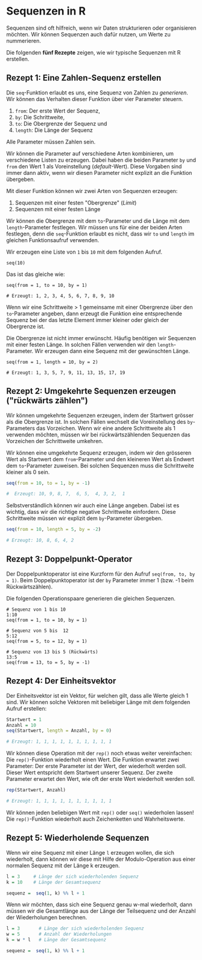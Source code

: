 # Sequenzen in R

Sequenzen sind oft hilfreich, wenn wir Daten strukturieren oder organisieren möchten. Wir können Sequenzen auch dafür nutzen, um Werte zu nummerieren. 

Die folgenden **fünf Rezepte** zeigen, wie wir typische Sequenzen mit R erstellen. 

## Rezept 1: Eine Zahlen-Sequenz erstellen

Die `seq`-Funktion erlaubt es uns, eine Sequenz von Zahlen zu *generieren*. Wir können das Verhalten dieser Funktion über vier Parameter steuern.

1. `from`: Der erste Wert der Sequenz,
2. `by`: Die Schrittweite,
3. `to`: Die Obergrenze der Sequenz und 
4. `length`: Die Länge der Sequenz

Alle Parameter müssen Zahlen sein. 

Wir können die Parameter auf verschiedene Arten kombinieren, um verschiedene Listen zu erzeugen. Dabei haben die beiden Parameter `by` und `from` den Wert 1 als Voreinstellung (*default*-Wert). Diese Vorgaben sind immer dann aktiv, wenn wir diesen Parameter nicht explizit an die Funktion übergeben. 

Mit dieser Funktion können wir zwei Arten von Sequenzen erzeugen: 

1. Sequenzen mit einer festen "Obergrenze" (*Limit*)
2. Sequenzen mit einer festen Länge

Wir können die Obergrenze mit dem `to`-Parameter und die Länge mit dem `length`-Parameter festlegen. Wir müssen uns für eine der beiden Arten festlegen, denn die `seq`-Funktion erlaubt es nicht, dass wir `to` und `length` im gleichen Funktionsaufruf verwenden.

Wir erzeugen eine Liste von `1` bis `10` mit dem folgenden Aufruf. 

```
seq(10)
```

Das ist das gleiche wie: 

```
seq(from = 1, to = 10, by = 1)

# Erzeugt: 1, 2, 3, 4, 5, 6, 7, 8, 9, 10
```
 
<p class="alert alert-info">Wenn wir eine Schrittweite > 1 gemeinsame mit einer Obergrenze über den <code>to</code>-Parameter angeben, dann erzeugt die Funktion eine entsprechende Sequenz bei der das letzte Element immer kleiner oder gleich der Obergrenze ist. </p>

Die Obergrenze ist nicht immer erwünscht. Häufig benötigen wir Sequenzen mit einer festen Länge. In solchen Fällen verwenden wir den `length`-Parameter. Wir erzeugen dann eine Sequenz mit der gewünschten Länge.

```
seq(from = 1, length = 10, by = 2)  

# Erzeugt: 1, 3, 5, 7, 9, 11, 13, 15, 17, 19
```

## Rezept 2: Umgekehrte Sequenzen erzeugen ("rückwärts zählen")

Wir können umgekehrte Sequenzen erzeugen, indem der Startwert grösser als die Obergrenze ist. In solchen Fällen wechselt die Voreinstellung des `by`-Parameters das Vorzeichen. Wenn wir eine andere Schrittweite als 1 verwenden möchten, müssen wir bei rückwärtszählenden Sequenzen das Vorzeichen der Schrittweite umkehren. 

Wir können eine umgekehrte Sequenz erzeugen, indem wir den grösseren Wert als Startwert dem `from`-Parameter und den kleineren Wert als Endwert dem `to`-Parameter zuweisen. Bei solchen Sequenzen muss die Schrittweite kleiner als 0 sein. 

```R
seq(from = 10, to = 1, by = -1)

#  Erzeugt: 10, 9, 8, 7,  6, 5,  4, 3, 2,  1
```

Selbstverständlich können  wir auch eine Länge angeben. Dabei ist es wichtig, dass wir die richtige negative Schrittweite einfordern. Diese Schrittweite müssen wir explizit dem `by`-Parameter übergeben.

```R
seq(from = 10, length = 5, by = -2)

# Erzeugt: 10, 8, 6, 4, 2
```

## Rezept 3: Doppelpunkt-Operator

Der Doppelpunktoperator ist eine Kurzform für den Aufruf `seq(from, to, by = 1)`. Beim Doppelpunktoperator ist der `by` Parameter immer 1 (bzw. -1 beim Rückwärtszählen).

Die folgenden Operationspaare generieren die gleichen Sequenzen.

```
# Sequenz von 1 bis 10
1:10
seq(from = 1, to = 10, by = 1)

# Sequenz von 5 bis  12
5:12
seq(from = 5, to = 12, by = 1)

# Sequenz von 13 bis 5 (Rückwärts)
13:5
seq(from = 13, to = 5, by = -1)
```

## Rezept 4: Der Einheitsvektor

Der Einheitsvektor ist ein Vektor, für welchen gilt, dass alle Werte gleich 1 sind. Wir können solche Vektoren mit beliebiger Länge mit dem folgenden Aufruf erstellen:

```R
Startwert = 1
Anzahl = 10
seq(Startwert, length = Anzahl, by = 0)

# Erzeugt: 1, 1, 1, 1, 1, 1, 1, 1, 1, 1
```

Wir können diese Operation mit der `rep()` noch etwas weiter vereinfachen: Die `rep()`-Funktion wiederholt einen Wert. Die Funktion erwartet zwei Parameter: Der erste Parameter ist der Wert, der wiederholt werden soll. Dieser Wert entspricht dem Startwert unserer Sequenz. Der zweite Parameter erwartet den Wert, wie oft der erste Wert wiederholt werden soll. 

```R
rep(Startwert, Anzahl)

# Erzeugt: 1, 1, 1, 1, 1, 1, 1, 1, 1, 1
```


<p class="alert alert-info">Wir können jeden beliebigen Wert mit <code>rep()</code> oder <code>seq()</code> wiederholen lassen! Die <code>rep()</code>-Funktion wiederholt auch Zeichenketten und Wahrheitswerte.</p>

## Rezept 5: Wiederholende Sequenzen

Wenn wir eine Sequenz mit einer Länge `l` erzeugen wollen, die sich wiederholt, dann können wir diese mit Hilfe der Modulo-Operation aus einer normalen Sequenz mit der Länge k erzeugen. 

```R
l = 3     # Länge der sich wiederholenden Sequenz
k = 10    # Länge der Gesamtsequenz

sequenz =  seq(1, k) %% l + 1
```

Wenn wir möchten, dass sich eine Sequenz genau w-mal wiederholt, dann müssen wir die Gesamtlänge aus der Länge der Teilsequenz und der Anzahl der Wiederholungen berechnen.

```R
l = 3       # Länge der sich wiederholenden Sequenz
w = 5       # Anzahl der Wiederholungen
k = w * l   # Länge der Gesamtsequenz

sequenz =  seq(1, k) %% l + 1
```
